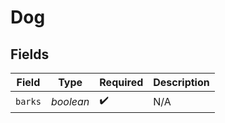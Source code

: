 # Dog


## Fields

| Field              | Type               | Required           | Description        |
| ------------------ | ------------------ | ------------------ | ------------------ |
| `barks`            | *boolean*          | :heavy_check_mark: | N/A                |